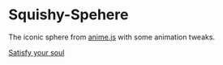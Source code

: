 # Squishy-Spehere

The iconic sphere from [anime.js](https://animejs.com/) with some animation tweaks.

[Satisfy your soul](https://bot-7037.github.io/Squishy-Spehere/)
